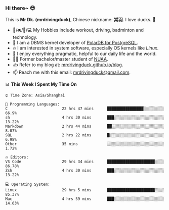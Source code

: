 ### Hi there~ 😎

This is **Mr Dk. (mrdrivingduck)**, Chinese nickname: **棠羽**. I love ducks. 🦆

- 💪/🚘/🏸/💻 My Hobbies include workout, driving, badminton and technology.
- 🍊 I am a DBMS kernel developer of [PolarDB for PostgreSQL](https://github.com/ApsaraDB/PolarDB-for-PostgreSQL).
- 🔥 I am interested in system software, especially OS kernels like *Linux*.
- 🔧 I enjoy everything pragmatic, helpful to our daily life and the world.
- 👨‍🎓 Former bachelor/master student of [NUAA](https://en.wikipedia.org/wiki/Nanjing_University_of_Aeronautics_and_Astronautics).
- ✍ Refer to my blog at: [mrdrivingduck.github.io/blog](https://www.mrdrivingduck.cn/blog/#/).
- 📫 Reach me with this email: [mrdrivingduck@gmail.com](mailto:mrdrivingduck@gmail.com).

<!--START_SECTION:waka-->
📊 **This Week I Spent My Time On** 

```text
⌚︎ Time Zone: Asia/Shanghai

💬 Programming Languages: 
C                        22 hrs 47 mins      ████████████████░░░░░░░░░   66.9% 
sh                       4 hrs 30 mins       ███░░░░░░░░░░░░░░░░░░░░░░   13.22% 
Markdown                 2 hrs 44 mins       ██░░░░░░░░░░░░░░░░░░░░░░░   8.07% 
SQL                      2 hrs 22 mins       █░░░░░░░░░░░░░░░░░░░░░░░░   6.98% 
Other                    35 mins             ░░░░░░░░░░░░░░░░░░░░░░░░░   1.72%

🔥 Editors: 
VS Code                  29 hrs 34 mins      █████████████████████░░░░   86.78% 
Zsh                      4 hrs 30 mins       ███░░░░░░░░░░░░░░░░░░░░░░   13.22%

💻 Operating System: 
Linux                    29 hrs 5 mins       █████████████████████░░░░   85.37% 
Mac                      4 hrs 59 mins       ███░░░░░░░░░░░░░░░░░░░░░░   14.63%

```


<!--END_SECTION:waka-->

<!-- ![Mr Dk.'s GitHub Stats](https://github-readme-stats.vercel.app/api?username=mrdrivingduck&count_private&show_icons=true&theme=buefy) -->

<!-- ![Most Used Languages](https://github-readme-stats.vercel.app/api/top-langs/?username=mrdrivingduck&exclude_repo=mips32-CPU,snort-tcp-socket&theme=buefy&layout=compact&langs_count=10) -->


<!--
**mrdrivingduck/mrdrivingduck** is a ✨ _special_ ✨ repository because its `README.md` (this file) appears on your GitHub profile.

Here are some ideas to get you started:

- 🔭 I’m currently working on ...
- 🌱 I’m currently learning ...
- 👯 I’m looking to collaborate on ...
- 🤔 I’m looking for help with ...
- 💬 Ask me about ...
- 📫 How to reach me: ...
- 😄 Pronouns: ...
- ⚡ Fun fact: ...
-->

